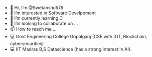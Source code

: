 - 👋 Hi, I’m @Swetanshu575
- 👀 I’m interested in Software Develpoment 
- 🌱 I’m currently learning C
- 💞️ I’m looking to collaborate on ...
- 📫 How to reach me ...
- 💻 Govt Engineering College Gopalganj (CSE with IOT, Blockchain, cybersecurities)
- 💻 IIT Madras B,S Datascience (has a strong Interest In AI).
<!---
Swetanshu575/Swetanshu575 is a ✨ special ✨ repository because its `README.md` (this file) appears on your GitHub profile.
You can click the Preview link to take a look at your changes.
--->
